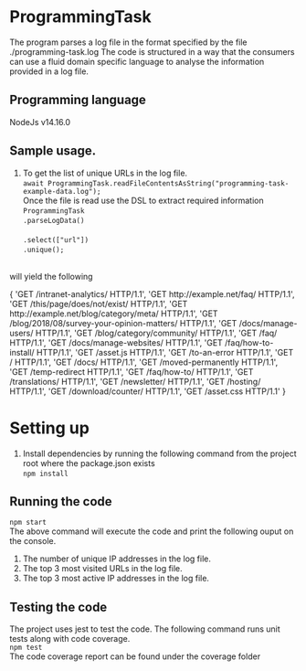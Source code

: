 # ProgrammingTask
The program parses a log file in the format specified by the file ./programming-task.log
The code is structured in a way that the consumers can use a fluid domain specific language
to analyse the information provided in a log file.

## Programming language
 NodeJs v14.16.0

## Sample usage.
1. To get the list of unique URLs in the log file.<br>
    `await ProgrammingTask.readFileContentsAsString("programming-task-example-data.log");`<br>
   Once the file is read use the DSL to extract required information<br>
                `ProgrammingTask`<br>
                            `.parseLogData()`              <br>          
                            `.select(["url"])`<br>
                            `.unique();`
  <br>
   will yield the following
   <p>{
  'GET /intranet-analytics/ HTTP/1.1',
  'GET http://example.net/faq/ HTTP/1.1',
  'GET /this/page/does/not/exist/ HTTP/1.1',
  'GET http://example.net/blog/category/meta/ HTTP/1.1',
  'GET /blog/2018/08/survey-your-opinion-matters/ HTTP/1.1',
  'GET /docs/manage-users/ HTTP/1.1',
  'GET /blog/category/community/ HTTP/1.1',
  'GET /faq/ HTTP/1.1',
  'GET /docs/manage-websites/ HTTP/1.1',
  'GET /faq/how-to-install/ HTTP/1.1',
  'GET /asset.js HTTP/1.1',
  'GET /to-an-error HTTP/1.1',
  'GET / HTTP/1.1',
  'GET /docs/ HTTP/1.1',
  'GET /moved-permanently HTTP/1.1',
  'GET /temp-redirect HTTP/1.1',
  'GET /faq/how-to/ HTTP/1.1',
  'GET /translations/ HTTP/1.1',
  'GET /newsletter/ HTTP/1.1',
  'GET /hosting/ HTTP/1.1',
  'GET /download/counter/ HTTP/1.1',
  'GET /asset.css HTTP/1.1'
}</p>

# Setting up
1. Install dependencies by running the following command from the project root where the package.json exists <br>
    `npm install`
## Running the code
`npm start`<br>
The above command will execute the code and print the following ouput on the console.
1. The number of unique IP addresses in the log file. 
2. The top 3 most visited URLs in the log file.
3. The top 3 most active IP addresses in the log file.

## Testing the code
The project uses jest to test the code. The following command runs unit tests along with code coverage.<br>
`npm test`<br>
The code coverage report can be found under the coverage folder
